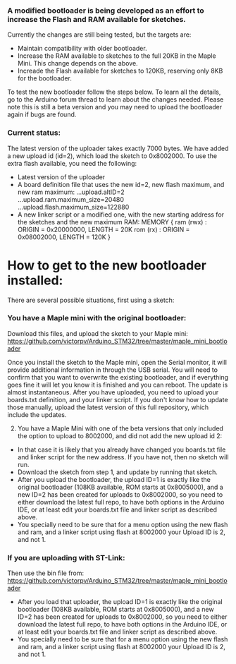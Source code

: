 ### A modified bootloader is being developed as an effort to increase the Flash and RAM available for sketches.

Currently the changes are still being tested, but the targets are:
* Maintain compatibility with older bootloader.
* Increase the RAM available to sketches to the full 20KB in the Maple Mini. This change depends on the above.
* Increade the Flash available for sketches to 120KB, reserving only 8KB for the bootloader.

To test the new bootloader follow the steps below. To learn all the details, go to the Arduino forum thread to learn about the changes needed.
Please note this is still a beta version and you may need to upload the bootloader again if bugs are found.

### Current status:
The latest version of the uploader takes exactly 7000 bytes.
We have added a new upload id (id=2), which load the sketch to 0x8002000.
To use the extra flash available, you need the following:
* Latest version of the uploader
* A board definition file that uses the new id=2, new flash maximum, and new ram maximum:
      ...upload.altID=2
      ...upload.ram.maximum_size=20480
      ...upload.flash.maximum_size=122880
* A new linker script or a modified one, with the new starting address for the sketches and the new maximum RAM:
MEMORY
{
  ram (rwx) : ORIGIN = 0x20000000, LENGTH = 20K
  rom (rx)  : ORIGIN = 0x08002000, LENGTH = 120K
}

# How to get to the new bootloader installed:

There are several possible situations, first using a sketch:
### You have a Maple mini with the original bootloader:
Download this files, and upload the sketch to your Maple mini:
         https://github.com/victorpv/Arduino_STM32/tree/master/maple_mini_bootloader

Once you install the sketch to the Maple mini, open the Serial monitor, it will provide additional information in through the USB serial. You will need to confirm that you want to overwrite the existing bootloader, and if everything goes fine it will let you know it is finished and you can reboot. The update is almost instantaneous.
After you have uploaded, you need to upload your boards.txt definition, and your linker script. If you don't know how to update those manually, upload the latest version of this full repository, which include the updates.

2. You have a Maple Mini with one of the beta versions that only included the option to upload to 8002000, and did not add the new upload id 2:
 * In that case it is likely that you already have changed you boards.txt file and linker script for the new address. If you have not, then no sketch will run.
 * Download the sketch from step 1, and update by running that sketch.
 * After you upload the bootloader, the upload ID=1 is exactly like the original bootloader (108KB available, ROM starts at 0x8005000), and a new ID=2 has been created for uploads to 0x8002000, so you need to either download the latest full repo, to have both options in the Arduino IDE, or at least edit your boards.txt file and linker script as described above.
 * You specially need to be sure that for a menu option using the new flash and ram, and a linker script using flash at 8002000 your Upload ID is 2, and not 1.

### If you are uploading with ST-Link:

Then use the bin file from:
     https://github.com/victorpv/Arduino_STM32/tree/master/maple_mini_bootloader

 * After you load that uploader, the upload ID=1 is exactly like the original bootloader (108KB available, ROM starts at 0x8005000), and a new ID=2 has been created for uploads to 0x8002000, so you need to either download the latest full repo, to have both options in the Arduino IDE, or at least edit your boards.txt file and linker script as described above.
 * You specially need to be sure that for a menu option using the new flash and ram, and a linker script using flash at 8002000 your Upload ID is 2, and not 1.




